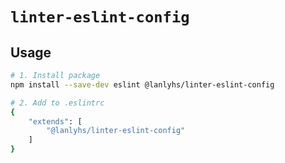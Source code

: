 # `linter-eslint-config`

## Usage

```sh
# 1. Install package
npm install --save-dev eslint @lanlyhs/linter-eslint-config

# 2. Add to .eslintrc
{
    "extends": [
        "@lanlyhs/linter-eslint-config"
    ]
}
```
